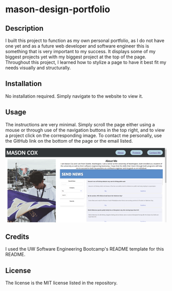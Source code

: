 # mason-design-portfolio

## Description

I built this project to function as my own personal portfolio, as I do not have one yet and as a future web developer and software engineer this is something that is very important to my success. It displays some of my biggest projects yet with my biggest project at the top of the page. Throughout this project, I learned how to stylize a page to have it best fit my needs visually and structurally.

## Installation

No installation required. Simply navigate to the website to view it.

## Usage

The instructions are very minimal. Simply scroll the page either using a mouse or through use of the navigation buttons in the top right, and to view a project click on the corresponding image. To contact me personally, use the GitHub link on the bottom of the page or the email listed.

![readme preview](assets\img\README-PREVIEW.png)

## Credits

I used the UW Software Engineering Bootcamp's README template for this README.

## License

The license is the MIT license listed in the repository.